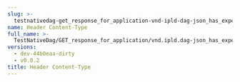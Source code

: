 ```yaml
---
slug: >-
  testnativedag-get_response_for_application-vnd-ipld-dag-json_has_expected_content-type-header_content-type
name: Header Content-Type
full_name: >-
  TestNativeDag/GET_response_for_application/vnd.ipld.dag-json_has_expected_Content-Type/Header_Content-Type
versions:
  - dev-44b0eaa-dirty
  - v0.0.2
title: Header Content-Type
---
```


